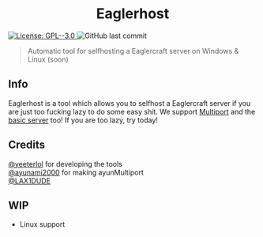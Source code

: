<h1 align="center">Eaglerhost</h1>

<p>
  <a href="https://github.com/yeeterlol/Eaglerhost/blob/main/LICENSE" target="_blank">
    <img alt="License: GPL--3.0" src="https://img.shields.io/badge/License-GPL--3.0-yellow.svg" />
  </a>
  <img alt="GitHub last commit" src="https://img.shields.io/github/last-commit/yeeterlol/Eaglerhost">
</p>

> Automatic tool for selfhosting a Eaglercraft server on Windows & Linux (soon)

## Info
Eaglerhost is a tool which allows you to selfhost a Eaglercraft server if you are
just too fucking lazy to do some easy shit. We support [Multiport](https://github.com/ayunami2000/ayunMultiPort) and
the [basic server](https://github.com/LAX1DUDE/eaglercraft/tree/main/stable-download) too! If you are too lazy, try today!
## Credits
[@yeeterlol](https://github.com/yeeterlol) for developing the tools
<br>
[@ayunami2000](https://github.com/ayunami2000) for making ayunMultiport
<br>
[@LAX1DUDE](https://github.com/LAX1DUDE)
## WIP
* Linux support
